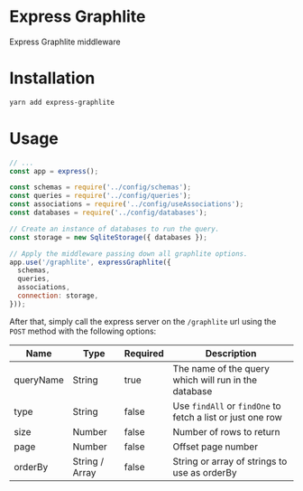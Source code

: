 # Express Graphlite
Express Graphlite middleware

# Installation
```bash
yarn add express-graphlite
```

# Usage
```javascript
// ...
const app = express();

const schemas = require('../config/schemas');
const queries = require('../config/queries');
const associations = require('../config/useAssociations');
const databases = require('../config/databases');

// Create an instance of databases to run the query.
const storage = new SqliteStorage({ databases });

// Apply the middleware passing down all graphlite options.
app.use('/graphlite', expressGraphlite({
  schemas,
  queries,
  associations,
  connection: storage,
}));
```
After that, simply call the express server on the ```/graphlite``` url using the ```POST``` method with the following options:

| Name | Type | Required | Description |
| ---- | ---- | -------- | ----------- |
| queryName | String | true | The name of the query which will run in the database
| type | String | false | Use ```findAll``` or ```findOne``` to fetch a list or just one row
| size | Number | false | Number of rows to return
| page | Number | false | Offset page number
| orderBy | String / Array | false | String or array of strings to use as orderBy
